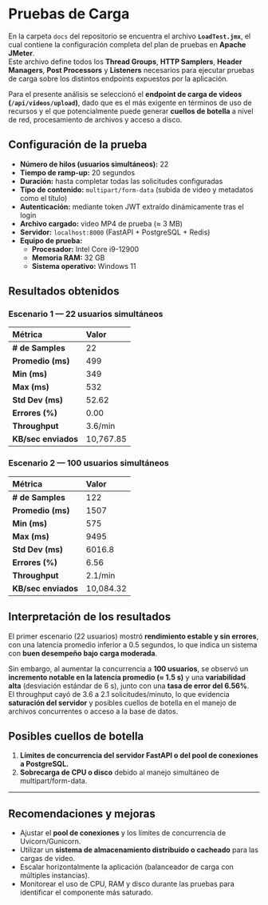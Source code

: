 # Pruebas de Carga

En la carpeta `docs` del repositorio se encuentra el archivo **`LoadTest.jmx`**, el cual contiene la configuración completa del plan de pruebas en **Apache JMeter**.  
Este archivo define todos los **Thread Groups**, **HTTP Samplers**, **Header Managers**, **Post Processors** y **Listeners** necesarios para ejecutar pruebas de carga sobre los distintos endpoints expuestos por la aplicación.

Para el presente análisis se seleccionó el **endpoint de carga de videos (`/api/videos/upload`)**, dado que es el más exigente en términos de uso de recursos y el que potencialmente puede generar **cuellos de botella** a nivel de red, procesamiento de archivos y acceso a disco.


## Configuración de la prueba

- **Número de hilos (usuarios simultáneos):** 22  
- **Tiempo de ramp-up:** 20 segundos  
- **Duración:** hasta completar todas las solicitudes configuradas  
- **Tipo de contenido:** `multipart/form-data` (subida de video y metadatos como el título)  
- **Autenticación:** mediante token JWT extraído dinámicamente tras el login  
- **Archivo cargado:** video MP4 de prueba (≈ 3 MB)  
- **Servidor:** `localhost:8000` (FastAPI + PostgreSQL + Redis)  
- **Equipo de prueba:**  
  - **Procesador:** Intel Core i9-12900  
  - **Memoria RAM:** 32 GB  
  - **Sistema operativo:** Windows 11  


## Resultados obtenidos

### Escenario 1 — 22 usuarios simultáneos

| Métrica | Valor |
|:--|:--|
| **# de Samples** | 22 |
| **Promedio (ms)** | 499 |
| **Min (ms)** | 349 |
| **Max (ms)** | 532 |
| **Std Dev (ms)** | 52.62 |
| **Errores (%)** | 0.00 |
| **Throughput** | 3.6/min |
| **KB/sec enviados** | 10,767.85 |

### Escenario 2 — 100 usuarios simultáneos

| Métrica | Valor |
|:--|:--|
| **# de Samples** | 122 |
| **Promedio (ms)** | 1507 |
| **Min (ms)** | 575 |
| **Max (ms)** | 9495 |
| **Std Dev (ms)** | 6016.8 |
| **Errores (%)** | 6.56 |
| **Throughput** | 2.1/min |
| **KB/sec enviados** | 10,084.32 |

## Interpretación de los resultados

El primer escenario (22 usuarios) mostró **rendimiento estable y sin errores**, con una latencia promedio inferior a 0.5 segundos, lo que indica un sistema con **buen desempeño bajo carga moderada**.  

Sin embargo, al aumentar la concurrencia a **100 usuarios**, se observó un **incremento notable en la latencia promedio (≈ 1.5 s)** y una **variabilidad alta** (desviación estándar de 6 s), junto con una **tasa de error del 6.56%**.  
El throughput cayó de 3.6 a 2.1 solicitudes/minuto, lo que evidencia **saturación del servidor** y posibles cuellos de botella en el manejo de archivos concurrentes o acceso a la base de datos.


## Posibles cuellos de botella

1. **Límites de concurrencia del servidor FastAPI o del pool de conexiones a PostgreSQL.**   
2. **Sobrecarga de CPU o disco** debido al manejo simultáneo de multipart/form-data.  

---

## Recomendaciones y mejoras

- Ajustar el **pool de conexiones** y los límites de concurrencia de Uvicorn/Gunicorn.  
- Utilizar un **sistema de almacenamiento distribuido o cacheado** para las cargas de video.  
- Escalar horizontalmente la aplicación (balanceador de carga con múltiples instancias).  
- Monitorear el uso de CPU, RAM y disco durante las pruebas para identificar el componente más saturado.  
